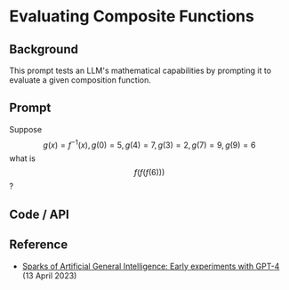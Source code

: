 # Evaluating Composite Functions


## Background
This prompt tests an LLM's mathematical capabilities by prompting it to evaluate a given composition function.

## Prompt

Suppose $$g(x) = f^{-1}(x), g(0) = 5, g(4) = 7, g(3) = 2, g(7) = 9, g(9) = 6$$ what is $$f(f(f(6)))$$?

## Code / API



## Reference
- [Sparks of Artificial General Intelligence: Early experiments with GPT-4](https://arxiv.org/abs/2303.12712) (13 April 2023)